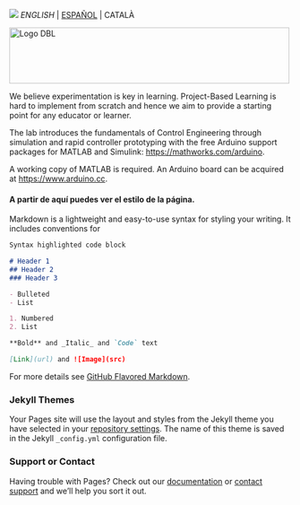 <img src="en.png"> *ENGLISH* | [ESPAÑOL](indexES.md) | CATALÀ

<img src="Logo1.png" alt="Logo DBL" width="500" height="100">

We believe experimentation is key in learning. Project-Based Learning is hard to implement from scratch and hence we aim to provide a starting point for any educator or learner.

The lab introduces the fundamentals of Control Engineering through simulation and rapid controller prototyping with the free Arduino support packages for MATLAB and Simulink: <https://mathworks.com/arduino>. 

A working copy of MATLAB is required. An Arduino board can be acquired at <https://www.arduino.cc>.


#### A partir de aquí puedes ver el estilo de la página.



Markdown is a lightweight and easy-to-use syntax for styling your writing. It includes conventions for

```markdown
Syntax highlighted code block

# Header 1
## Header 2
### Header 3

- Bulleted
- List

1. Numbered
2. List

**Bold** and _Italic_ and `Code` text

[Link](url) and ![Image](src)
```

For more details see [GitHub Flavored Markdown](https://guides.github.com/features/mastering-markdown/).

### Jekyll Themes

Your Pages site will use the layout and styles from the Jekyll theme you have selected in your [repository settings](https://github.com/EneLM/Pruebaminim/settings). The name of this theme is saved in the Jekyll `_config.yml` configuration file.

### Support or Contact

Having trouble with Pages? Check out our [documentation](https://help.github.com/categories/github-pages-basics/) or [contact support](https://github.com/contact) and we’ll help you sort it out.
